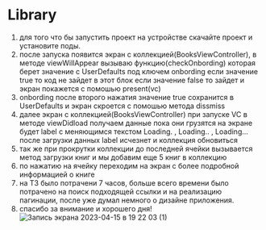 # Library
1) для того что бы запустить проект на устройстве скачайте проект и установите поды. 
2) после запуска появится экран с коллекцией(BooksViewController), в методе viewWillAppear вызываю функцию(checkOnbording) которая  берет значение с UserDefaults под ключем onbording если значение true то код не зайдет в этот блок если значение false то зайдет и экран покажется с помошью present(vc)  
2) onbording после второго нажатия значение true сохранится в UserDefaults и экран скроется с помошью метода dissmiss
3) далее экран с коллекцией(BooksViewController) при запуске VC в методе viewDidload получаем данные пока они грузятся на экране будет label с меняющимся текстом Loading. , Loading.. , Loading... после загрузки данных label исчезнет и коллекция обновиться 
4) так же при прокрутки коллекции до последней ячейки вызывается метод загрузки книг и мы добавим еще 5 книг в коллекцию 
5) по нажатию на ячейку переходим на экран с более подробной информацией о книге
6) на ТЗ было потрачени 7 часов, больше всего времени было потрачено на поиск подходящей ссылки и на реализацию пагинации, после уже думал немного о дизайне приложения. 
7) спасибо за внимание  и хорошего дня!
![Запись экрана 2023-04-15 в 19 22 03 (1)](https://user-images.githubusercontent.com/97893617/232239894-24c71b16-d84f-46ab-b383-bf3a59862be0.gif)
